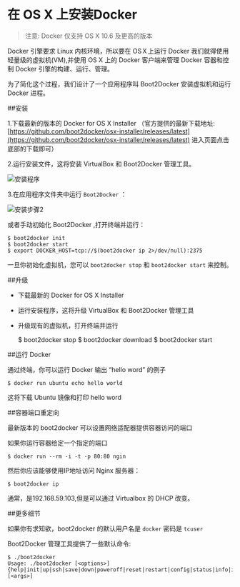 在 OS X 上安装Docker
===

>注意: Docker 仅支持 OS X 10.6 及更高的版本

Docker 引擎要求 Linux 内核环境，所以要在 OSＸ上运行 Docker 我们就得使用轻量级的虚拟机(VM),并使用 OS X 上的 Docker 客户端来管理 Docker 容器和控制 Docker 引擎的构建、运行、管理。

为了简化这个过程，我们设计了一个应用程序叫 Boot2Docker 安装虚拟机和运行 Docker 进程。

##安装

1.下载最新的版本的 Docker for OS X Installer （官方提供的最新下载地址:[https://github.com/boot2docker/osx-installer/releases/latest](https://github.com/boot2docker/osx-installer/releases/latest) 进入页面点击底部的下载即可）

2.运行安装文件，这将安装 VirtualBox 和 Boot2Docker 管理工具。

![安装程序](http://widuu.u.qiniudn.com/osx-installer.png)

3.在应用程序文件夹中运行 `Boot2Docker` ：

![安装步骤2](http://widuu.u.qiniudn.com/osx-Boot2Docker-Start-app.png)

或者手动初始化 Boot2Docker ,打开终端并运行：

	$ boot2docker init
	$ boot2docker start
	$ export DOCKER_HOST=tcp://$(boot2docker ip 2>/dev/null):2375

一旦你初始化虚拟机，您可以 `boot2docker stop` 和 `boot2docker start` 来控制。

##升级

+ 下载最新的 Docker for OS X Installer
+ 运行安装程序，这将升级 VirtualBox 和 Boot2Docker 管理工具
+ 升级现有的虚拟机，打开终端并运行

	$ boot2docker stop
	$ boot2docker download
	$ boot2docker start

##运行 Docker

通过终端，你可以运行 Docker 输出 “hello word” 的例子

	$ docker run ubuntu echo hello world

这将下载 Ubuntu 镜像和打印 hello word

##容器端口重定向

最新版本的 boot2docker 可以设置网络适配器提供容器访问的端口

如果你运行容器给定一个指定的端口

	$ docker run --rm -i -t -p 80:80 ngin

然后你应该能够使用IP地址访问 Nginx 服务器：

	$ boot2docker ip

通常，是192.168.59.103,但是可以通过 Virtualbox 的 DHCP 改变。

##更多细节

如果你有求知欲，boot2docker 的默认用户名是 `docker` 密码是 `tcuser`

Boot2Docker 管理工具提供了一些默认命令:

	$ ./boot2docker
	Usage: ./boot2docker [<options>]
	{help|init|up|ssh|save|down|poweroff|reset|restart|config|status|info|ip|delete|download|version} [<args>]

